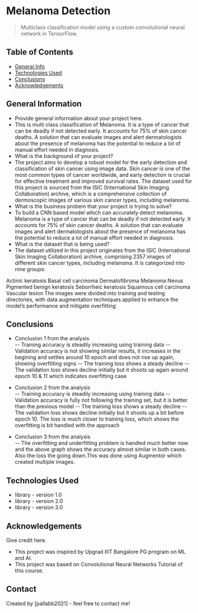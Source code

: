 # Melanoma Detection
> Multiclass classification model using a custom convolutional neural network in TensorFlow. 

## Table of Contents
* [General Info](#general-information)
* [Technologies Used](#technologies-used)
* [Conclusions](#conclusions)
* [Acknowledgements](#acknowledgements)

<!-- You can include any other section that is pertinent to your problem -->

## General Information
- Provide general information about your project here.
- This is multi class classification of Melanoma. It is a type of cancer that can be deadly if not detected early. It accounts for 75% of skin cancer deaths. A    solution that can evaluate images and alert dermatologists about the presence of melanoma has the potential to reduce a lot of manual effort needed in        diagnosis.
- What is the background of your project?
- The project aims to develop a robust model for the early detection and classification of skin cancer using image data. Skin cancer is one of the most common types of cancer worldwide, and early detection is crucial for effective treatment and improved survival rates. The dataset used for this project is sourced from the ISIC (International Skin Imaging Collaboration) archive, which is a comprehensive collection of dermoscopic images of various skin cancer types, including melanoma.
- What is the business probem that your project is trying to solve?
- To build a CNN based model which can accurately detect melanoma. Melanoma is a type of cancer that can be deadly if not detected early. It accounts for 75% of   skin cancer deaths. A solution that can evaluate images and alert dermatologists about the presence of melanoma has the potential to reduce a lot of manual      effort needed in diagnosis.
- What is the dataset that is being used?
- The dataset utilized in this project originates from the ISIC (International Skin Imaging Collaboration) archive, comprising 2357 images of different skin cancer types, including melanoma. It is categorized into nine groups:

Actinic keratosis
Basal cell carcinoma
Dermatofibroma
Melanoma
Nevus
Pigmented benign keratosis
Seborrheic keratosis
Squamous cell carcinoma
Vascular lesion
The images were divided into training and testing directories, with data augmentation techniques applied to enhance the model’s performance and mitigate overfitting

<!-- You don't have to answer all the questions - just the ones relevant to your project. -->

## Conclusions
- Conclusion 1 from the analysis \
-- Training accuracy is steadily increasing using training data
-- Validation accuracy is not showing similar results, it increases in the begining and settles around 10 epoch and does not rise up again, showing overfitting     signs
-- The training loss shows a steady decline
-- The validation loss shows decline initially but it shoots up again around epoch 10 & 11 which indicates overfitting case
  
- Conclusion 2 from the analysis \
-- Training accuracy is steadily increasing using training data
-- Validation accuracy is fully not following the training set, but it is better than the previous model
-- The training loss shows a steady decline
-- The validation loss shows decline initially but it shoots up a bit before epoch 10. The loss is much closer to training loss, which shows the overfitting is     bit handled with the approach
- Conclusion 3 from the analysis \
-- The overfitting and underfitting problem is handled much better now and the above graph shows the accuracy almost similar in both cases. Also the loss the going down.This was done using Augmentor which created multiple images.



<!-- You don't have to answer all the questions - just the ones relevant to your project. -->


## Technologies Used
- library - version 1.0
- library - version 2.0
- library - version 3.0

<!-- As the libraries versions keep on changing, it is recommended to mention the version of library used in this project -->

## Acknowledgements
Give credit here.
- This project was inspired by Upgrad IIIT Bangalore PG program on ML and AI.
- This project was based on Convolutional Neural Networks Tutorial of this course.


## Contact
Created by [pallabb2021] - feel free to contact me!


<!-- Optional -->
<!-- ## License -->
<!-- This project is open source and available under the [... License](). -->

<!-- You don't have to include all sections - just the one's relevant to your project -->

